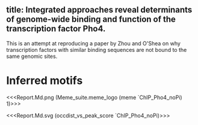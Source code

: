 title: Integrated approaches reveal determinants of genome-wide binding and function of the transcription factor Pho4.
----

This is an attempt at reproducing a paper by Zhou and O'Shea on why
transcription factors with similar binding sequences are not bound
to the same genomic sites.

# Inferred motifs
<<<Report.Md.png (Meme_suite.meme_logo (meme `ChIP_Pho4_noPi) 1)>>>

<<<Report.Md.svg (occdist_vs_peak_score `ChIP_Pho4_noPi)>>>
